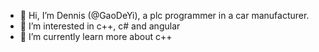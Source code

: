 - 👋 Hi, I’m Dennis (@GaoDeYi), a plc programmer in a car manufacturer.
- 👀 I’m interested in c++, c# and angular
- 🌱 I’m currently learn more about c++

<!---
GaoDeYi/GaoDeYi is a ✨ special ✨ repository because its `README.md` (this file) appears on your GitHub profile.
You can click the Preview link to take a look at your changes.
--->

